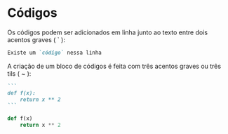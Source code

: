 # Códigos

Os códigos podem ser adicionados em linha junto ao texto entre dois acentos graves ( \` ):

```markdown
Existe um `código` nessa linha
```

A criação de um bloco de códigos é feita com três acentos graves ou três tils ( \~ ):

````markdown
```
def f(x):
    return x ** 2
```
````

```python
def f(x)
    return x ** 2
```
